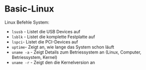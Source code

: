 # Basic-Linux
Linux Befehle System:
- `lsusb` - Listet die USB Devices auf
- `lsblk` - Listet die komplette Festplatte auf
- `lspci`- Listet die PCI-Devices auf
- `uptime`- Zeigt an, wie lange das System schon läuft
- `uname -a` - Zeigt Details zum Betriessystem an (Linux, Computer, Betriessystem, Kernel)
- `uname -r` - Zeigt den die Kernelversion an
